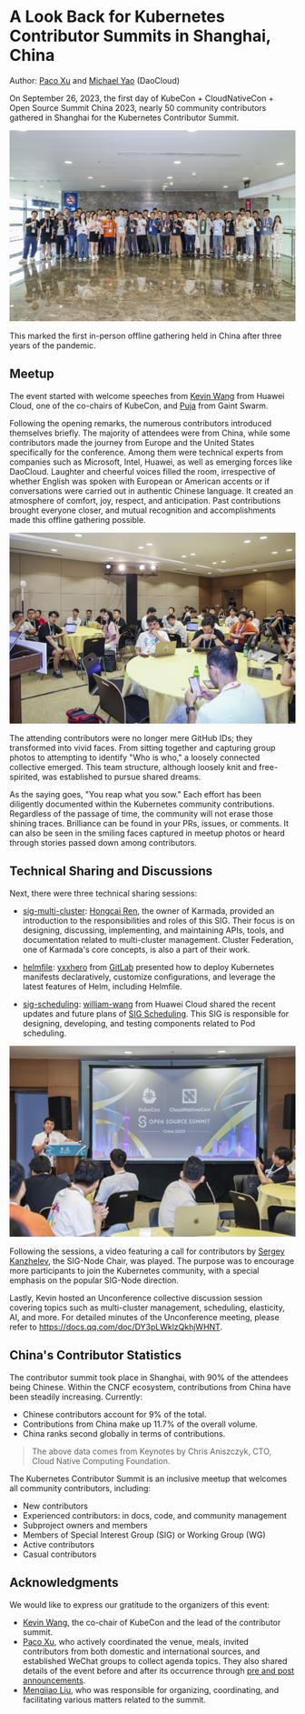 # A Look Back for Kubernetes Contributor Summits in Shanghai, China

Author: [Paco Xu](https://github.com/pacoxu) and [Michael Yao](https://github.com/windsonsea) (DaoCloud)

On September 26, 2023, the first day of KubeCon + CloudNativeCon + Open Source Summit China 2023,
nearly 50 community contributors gathered in Shanghai for the Kubernetes Contributor Summit.

![all](./images/kcs04.jpeg)

This marked the first in-person offline gathering held in China after three years of the pandemic.

## Meetup

The event started with welcome speeches from [Kevin Wang](https://github.com/kevin-wangzefeng)
from Huawei Cloud, one of the co-chairs of KubeCon, and [Puja](https://github.com/puja108) from Gaint Swarm.

Following the opening remarks, the numerous contributors introduced themselves briefly.
The majority of attendees were from China, while some contributors made the journey from
Europe and the United States specifically for the conference. Among them were technical
experts from companies such as Microsoft, Intel, Huawei, as well as emerging forces like
DaoCloud. Laughter and cheerful voices filled the room, irrespective of whether English
was spoken with European or American accents or if conversations were carried out in
authentic Chinese language. It created an atmosphere of comfort, joy, respect, and
anticipation. Past contributions brought everyone closer, and mutual recognition and
accomplishments made this offline gathering possible.

![sitting](./images/kcs06.jpeg)

The attending contributors were no longer mere GitHub IDs; they transformed into vivid faces.
From sitting together and capturing group photos to attempting to identify "Who is who,"
a loosely connected collective emerged. This team structure, although loosely knit and
free-spirited, was established to pursue shared dreams.

As the saying goes, "You reap what you sow." Each effort has been diligently documented
within the Kubernetes community contributions. Regardless of the passage of time, the
community will not erase those shining traces. Brilliance can be found in your PRs,
issues, or comments. It can also be seen in the smiling faces captured in meetup photos
or heard through stories passed down among contributors.

## Technical Sharing and Discussions

Next, there were three technical sharing sessions:

- [sig-multi-cluster](https://github.com/kubernetes/community/blob/master/sig-multicluster/README.md):
  [Hongcai Ren](https://github.com/RainbowMango), the owner of Karmada, provided an introduction to
  the responsibilities and roles of this SIG. Their focus is on designing, discussing, implementing,
  and maintaining APIs, tools, and documentation related to multi-cluster management.
  Cluster Federation, one of Karmada's core concepts, is also a part of their work.

- [helmfile](https://github.com/helmfile/helmfile): [yxxhero](https://github.com/yxxhero)
  from [GitLab](https://gitlab.cn/) presented how to deploy Kubernetes
  manifests declaratively, customize configurations, and leverage the latest features of Helm,
  including Helmfile.

- [sig-scheduling](https://github.com/kubernetes/community/blob/master/sig-scheduling/README.md):
  [william-wang](https://github.com/william-wang) from Huawei Cloud shared the recent updates and future plans of
  [SIG Scheduling](https://github.com/kubernetes/community/blob/master/sig-scheduling/README.md).
  This SIG is responsible for designing, developing, and testing components related to Pod scheduling.

![share](./images/kcs03.jpeg)

Following the sessions, a video featuring a call for contributors by
[Sergey Kanzhelev](https://github.com/SergeyKanzhelev), the SIG-Node Chair,
was played. The purpose was to encourage more participants to join the Kubernetes community,
with a special emphasis on the popular SIG-Node direction.

Lastly, Kevin hosted an Unconference collective discussion session covering topics such as
multi-cluster management, scheduling, elasticity, AI, and more. For detailed minutes of
the Unconference meeting, please refer to <https://docs.qq.com/doc/DY3pLWklzQkhjWHNT>.

## China's Contributor Statistics

The contributor summit took place in Shanghai, with 90% of the attendees being Chinese.
Within the CNCF ecosystem, contributions from China have been steadily increasing. Currently:

- Chinese contributors account for 9% of the total.
- Contributions from China make up 11.7% of the overall volume.
- China ranks second globally in terms of contributions.

> The above data comes from Keynotes by Chris Aniszczyk, CTO, Cloud Native Computing Foundation.

The Kubernetes Contributor Summit is an inclusive meetup that welcomes all community contributors, including:

- New contributors
- Experienced contributors: in docs, code, and community management
- Subproject owners and members
- Members of Special Interest Group (SIG) or Working Group (WG)
- Active contributors
- Casual contributors

## Acknowledgments

We would like to express our gratitude to the organizers of this event:

- [Kevin Wang](https://github.com/kevin-wangzefeng), the co-chair of KubeCon and the lead
  of the contributor summit.
- [Paco Xu](https://github.com/pacoxu), who actively coordinated the venue, meals, invited
  contributors from both domestic and international sources, and established WeChat groups
  to collect agenda topics. They also shared details of the event before and after its
  occurrence through [pre and post announcements](https://github.com/kubernetes/community/issues/7510).
- [Mengjiao Liu](https://github.com/mengjiao-liu), who was responsible for organizing,
  coordinating, and facilitating various matters related to the summit.
